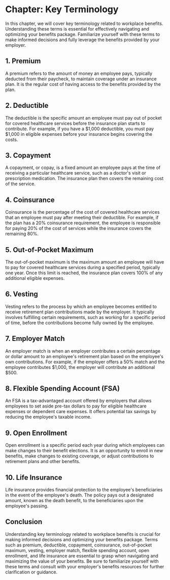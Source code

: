 Chapter: Key Terminology
========================

In this chapter, we will cover key terminology related to workplace benefits. Understanding these terms is essential for effectively navigating and optimizing your benefits package. Familiarize yourself with these terms to make informed decisions and fully leverage the benefits provided by your employer.

**1. Premium**
--------------

A premium refers to the amount of money an employee pays, typically deducted from their paycheck, to maintain coverage under an insurance plan. It is the regular cost of having access to the benefits provided by the plan.

**2. Deductible**
-----------------

The deductible is the specific amount an employee must pay out of pocket for covered healthcare services before the insurance plan starts to contribute. For example, if you have a $1,000 deductible, you must pay $1,000 in eligible expenses before your insurance begins covering the costs.

**3. Copayment**
----------------

A copayment, or copay, is a fixed amount an employee pays at the time of receiving a particular healthcare service, such as a doctor's visit or prescription medication. The insurance plan then covers the remaining cost of the service.

**4. Coinsurance**
------------------

Coinsurance is the percentage of the cost of covered healthcare services that an employee must pay after meeting their deductible. For example, if the plan has a 20% coinsurance requirement, the employee is responsible for paying 20% of the cost of services while the insurance covers the remaining 80%.

**5. Out-of-Pocket Maximum**
----------------------------

The out-of-pocket maximum is the maximum amount an employee will have to pay for covered healthcare services during a specified period, typically one year. Once this limit is reached, the insurance plan covers 100% of any additional eligible expenses.

**6. Vesting**
--------------

Vesting refers to the process by which an employee becomes entitled to receive retirement plan contributions made by the employer. It typically involves fulfilling certain requirements, such as working for a specific period of time, before the contributions become fully owned by the employee.

**7. Employer Match**
---------------------

An employer match is when an employer contributes a certain percentage or dollar amount to an employee's retirement plan based on the employee's own contributions. For example, if the employer offers a 50% match and the employee contributes $1,000, the employer will contribute an additional $500.

**8. Flexible Spending Account (FSA)**
--------------------------------------

An FSA is a tax-advantaged account offered by employers that allows employees to set aside pre-tax dollars to pay for eligible healthcare expenses or dependent care expenses. It offers potential tax savings by reducing the employee's taxable income.

**9. Open Enrollment**
----------------------

Open enrollment is a specific period each year during which employees can make changes to their benefit elections. It is an opportunity to enroll in new benefits, make changes to existing coverage, or adjust contributions to retirement plans and other benefits.

**10. Life Insurance**
----------------------

Life insurance provides financial protection to the employee's beneficiaries in the event of the employee's death. The policy pays out a designated amount, known as the death benefit, to the beneficiaries upon the employee's passing.

**Conclusion**
--------------

Understanding key terminology related to workplace benefits is crucial for making informed decisions and optimizing your benefits package. Terms such as premium, deductible, copayment, coinsurance, out-of-pocket maximum, vesting, employer match, flexible spending account, open enrollment, and life insurance are essential to grasp when navigating and maximizing the value of your benefits. Be sure to familiarize yourself with these terms and consult with your employer's benefits resources for further clarification or guidance.
